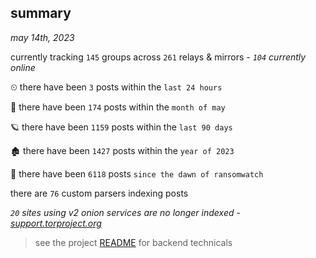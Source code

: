 
## summary
_may 14th, 2023_

currently tracking `145` groups across `261` relays & mirrors - _`104` currently online_

⏲ there have been `3` posts within the `last 24 hours`

🦈 there have been `174` posts within the `month of may`

🪐 there have been `1159` posts within the `last 90 days`

🏚 there have been `1427` posts within the `year of 2023`

🦕 there have been `6118` posts `since the dawn of ransomwatch`

there are `76` custom parsers indexing posts

_`20` sites using v2 onion services are no longer indexed - [support.torproject.org](https://support.torproject.org/onionservices/v2-deprecation/)_

> see the project [README](https://github.com/joshhighet/ransomwatch#ransomwatch--) for backend technicals
